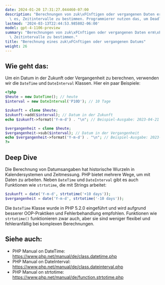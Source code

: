 ```yaml
---
date: 2024-01-20 17:31:27.044460-07:00
description: "Berechnungen von zuk\xFCnftigen oder vergangenen Daten erm\xF6glichen\
  \ es, Zeitintervalle zu bestimmen. Programmierer nutzen das, um Deadline-Management,\u2026"
lastmod: '2024-03-13T22:44:53.985802-06:00'
model: gpt-4-1106-preview
summary: "Berechnungen von zuk\xFCnftigen oder vergangenen Daten erm\xF6glichen es,\
  \ Zeitintervalle zu bestimmen."
title: "Berechnung eines zuk\xFCnftigen oder vergangenen Datums"
weight: 26
---
```


## Wie geht das:
Um ein Datum in der Zukunft oder Vergangenheit zu berechnen, verwenden wir die `DateTime` und `DateInterval` Klassen. Hier ein paar Beispiele:

```php
<?php
$heute = new DateTime(); // heute
$interval = new DateInterval('P10D'); // 10 Tage

$zukunft = clone $heute;
$zukunft->add($interval); // Datum in der Zukunft
echo $zukunft->format('Y-m-d') . "\n"; // Beispiel-Ausgabe: 2023-04-21

$vergangenheit = clone $heute;
$vergangenheit->sub($interval); // Datum in der Vergangenheit
echo $vergangenheit->format('Y-m-d') . "\n"; // Beispiel-Ausgabe: 2023-04-01
?>
```

## Deep Dive
Die Berechnung von Datumsangaben hat historische Wurzeln in Kalendersystemen und Zeitmessung. PHP bietet mehrere Wege, um mit Daten zu arbeiten. Neben `DateTime` und `DateInterval` gibt es auch Funktionen wie `strtotime`, die mit Strings arbeitet:

```php
$zukunft = date('Y-m-d', strtotime('+10 days'));
$vergangenheit = date('Y-m-d', strtotime('-10 days'));
```

Die `DateTime` Klasse wurde in PHP 5.2.0 eingeführt und wird aufgrund besserer OOP-Praktiken und Fehlerbehandlung empfohlen. Funktionen wie `strtotime()` funktionieren zwar auch, aber sie sind weniger flexibel und fehleranfällig bei komplexen Berechnungen.

## Siehe auch:
- PHP Manual on DateTime: https://www.php.net/manual/de/class.datetime.php
- PHP Manual on DateInterval: https://www.php.net/manual/de/class.dateinterval.php
- PHP Manual on strtotime: https://www.php.net/manual/de/function.strtotime.php
